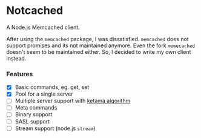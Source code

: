 # Notcached
A Node.js Memcached client.

After using the `memcached` package, I was dissatisfied. `memcached` does not support promises and its not maintained anymore.
Even the fork `memecached` doesn't seem to be maintained either. So, I decided to write my own client instead.


### Features
- [x] Basic commands, eg. get, set
- [x] Pool for a single server
- [ ] Multiple server support with [ketama algorithm](https://www.metabrew.com/article/libketama-consistent-hashing-algo-memcached-clients)
- [ ] Meta commands
- [ ] Binary support
- [ ] SASL support
- [ ] Stream support (node.js `stream`)
